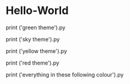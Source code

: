 # Hello-World
print ('green theme').py

print ('sky theme').py

print ('yellow theme').py

print ('red theme').py

print ('everything in these following colour').py
